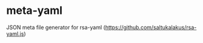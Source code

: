 meta-yaml
=========

JSON meta file generator for rsa-yaml (https://github.com/saltukalakus/rsa-yaml.js)
